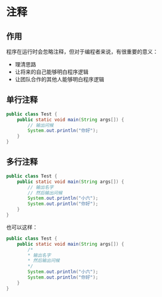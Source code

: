 # 注释

## 作用

程序在运行时会忽略注释，但对于编程者来说，有很重要的意义：

- 理清思路
- 让将来的自己能够明白程序逻辑
- 让团队合作的其他人能够明白程序逻辑

## 单行注释

<div class="run"></div>

```java
public class Test {
    public static void main(String args[]) {
        // 输出问候
        System.out.println("你好");
    }
}
```

## 多行注释

<div class="run"></div>

```java
public class Test {
    public static void main(String args[]) {
        // 输出名字
        // 然后输出问候
        System.out.println("小六");
        System.out.println("你好");
    }
}
```

也可以这样：

<div class="run"></div>

```java
public class Test {
    public static void main(String args[]) {
        /*
        * 输出名字
        * 然后输出问候
        */
        System.out.println("小六");
        System.out.println("你好");
    }
}
```
